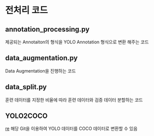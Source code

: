 # 전처리 코드

## annotation_processing.py
  제공되는 Annotaiton의 형식을 YOLO Annotation 형식으로 변환 해주는 코드

## data_augmentation.py
  Data Augmentation을 진행하는 코드
  
## data_split.py
  훈련 데이터를 지정한 비율에 따라 훈련 데이터와 검증 데이터 분할하는 코드
  
## YOLO2COCO
  [re](https://github.com/Taeyoung96/Yolo-to-COCO-format-converter)
  해당 Git을 이용하여 YOLO 데이터를 COCO 데이터로 변환할 수 있음
